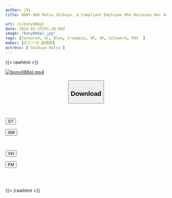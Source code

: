 ```yaml
---
author: j91
title: BONY-086 Natsu Shibuya, A Compliant Employee Who Harasses Her Arrogant Power-harassed Boss

url: /v/bony086pl
date: 2024-02-23T01:28:00Z
image: "bony086pl.jpg"
tags: [Censored, OL, Blow, Creampie, 3P, 4P, Solowork, POV	]
maker: [ボニータ-妄想族]
actress: [ Shibuya Natsu ]
---
```



{{< rawhtml >}}

<div class="video" data-videoid="r316lGWZyaU8OO">
    <a href="javascript:;">
        <img src="/v/bony086pl/bony086pl.jpg" width="WIDTH" height="HEIGHT" alt="bony086pl.mp4" loading="lazy">
    </a>
</div>

<script type="text/javascript" src="https://j91.asia/asset/on-demand-st.js"></script>

<br>
  <link rel="stylesheet" href="https://j91.asia/asset/bs5.css">
  
  <center>
  <button class="btn btn-primary" type="button" data-bs-toggle="collapse" data-bs-target=".multi-collapse" aria-expanded="false" aria-controls="multiCollapseExample1 multiCollapseExample2"><h2>Download</h2></button></center>
</p>
<div class="row">
  <div class="col">
    <div class="collapse multi-collapse" id="multiCollapseExample1">
      <div class="card card-body">
	      	      <br>
<div class="buttons">  
<p><a href="https://streamtape.to/v/r316lGWZyaU8OO" target="_blank"><button class="btn-hover color-3"><i class="fa fa-download"></i> ST</button></a></p>
<p><a href="https://cdnwish.com/2otsbds1kvmt" target="_blank"><button class="btn-hover color-2"><i class="fa fa-download"></i> SW</button></a></p></div>
    </div>
  </div>
</div>
  <div class="col">
    <div class="collapse multi-collapse" id="multiCollapseExample2">
      <div class="card card-body">
	      <br>
<div class="buttons">
<p><a href="https://vidhidepro.com/f/5tn4z7khxy5k"><button class="btn-hover color-9"><i class="fa fa-download"></i> VH</button></a></p>
<p><a href="https://filemoon.sx/d/vv8lkg30n7gn"><button class="btn-hover color-8"><i class="fa fa-download"></i> FM</button></a></p></div>
<br><br>
      </div>
    </div>
  </div>
</div>

{{< /rawhtml >}}